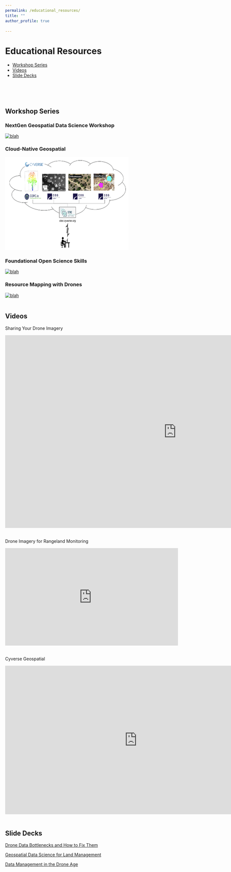 ```yaml
---
permalink: /educational_resources/
title: ""
author_profile: true

---
```

# Educational Resources
- [Workshop Series](#workshop-series)
- [Videos](#videos)
- [Slide Decks](#slide-decks)

<br/>
<br/>
<br/>

## Workshop Series
### NextGen Geospatial Data Science Workshop

<a href="https://github.com/ua-datalab/Geospatial_Workshops/wiki" target="_blank">
    <img src="https://github.com/ua-datalab/Geospatial_Workshops/blob/main/images/geospatial_desktop_AI.png?raw=true" alt="blah" width="400" height="300">
  </a>

<br/>

### Cloud-Native Geospatial   

  <a href="https://www.gillanscience.com/cloud-native-geospatial" target="_blank">
    <img src="https://github.com/jeffgillan/cloud-native-geospatial/blob/main/docs/images/stac3.png?raw=true" alt="blah" width="400" height="300">
  </a>

<br/>

### Foundational Open Science Skills

  <a href="https://foss.cyverse.org/00_basics/" target="_blank">
    <img src="../images/foss_logo.png" alt="blah" width="400" height="300">
  </a>

<br/>


### Resource Mapping with Drones

  <a href="https://www.gillanscience.com/resource_mapping_with_drones" target="_blank">
    <img src="https://github.com/jeffgillan/resource_mapping_with_drones/blob/main/docs/images/drone_over_SRER.png?raw=true" alt="blah" width="400" height="300">
  </a>

<br/>
<br/>

## Videos

Sharing Your Drone Imagery
<iframe width="1108" height="623" src="https://www.youtube.com/embed/Kiu2Qbw7OE0" title="20230320 JGillan: Make Your Drone Imagery Open &amp; Cloud-Native" frameborder="0" allow="accelerometer; autoplay; clipboard-write; encrypted-media; gyroscope; picture-in-picture; web-share" allowfullscreen></iframe>

<br/>
<br/>

Drone Imagery for Rangeland Monitoring
<iframe width="560" height="315" src="https://www.youtube.com/embed/4-aEEmCRmxM" title="YouTube video player" frameborder="0" allow="accelerometer; autoplay; clipboard-write; encrypted-media; gyroscope; picture-in-picture" allowfullscreen></iframe>

<br/>
<br/>

Cyverse Geospatial
<iframe width="853" height="480" src="https://www.youtube.com/embed/o4ADmfgjdyk" title="Webinar: Geospatial Data Analysis 20240503" frameborder="0" allow="accelerometer; autoplay; clipboard-write; encrypted-media; gyroscope; picture-in-picture; web-share" referrerpolicy="strict-origin-when-cross-origin" allowfullscreen></iframe>

<br/>
<br/>

## Slide Decks

[Drone Data Bottlenecks and How to Fix Them](https://docs.google.com/presentation/d/1x-hOSfDIha4Vsyw_NJWIR4lAEG3CjXJ49BJhF62RaJs/edit?usp=sharing)

[Geospatial Data Science for Land Management](https://docs.google.com/presentation/d/1QA12jSlwRUryzi9eLNlVwDX3ulO34CwYBDuUrC8-MVQ/edit?usp=sharing)

[Data Management in the Drone Age](https://docs.google.com/presentation/d/13lUFdeaNfYAc9L6LvrpHOQuvT3L6SmcRK2gVHg6eVKE/edit?usp=sharing)
